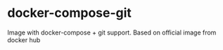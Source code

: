 # docker-compose-git

Image with docker-compose + git support. Based on official image from docker hub